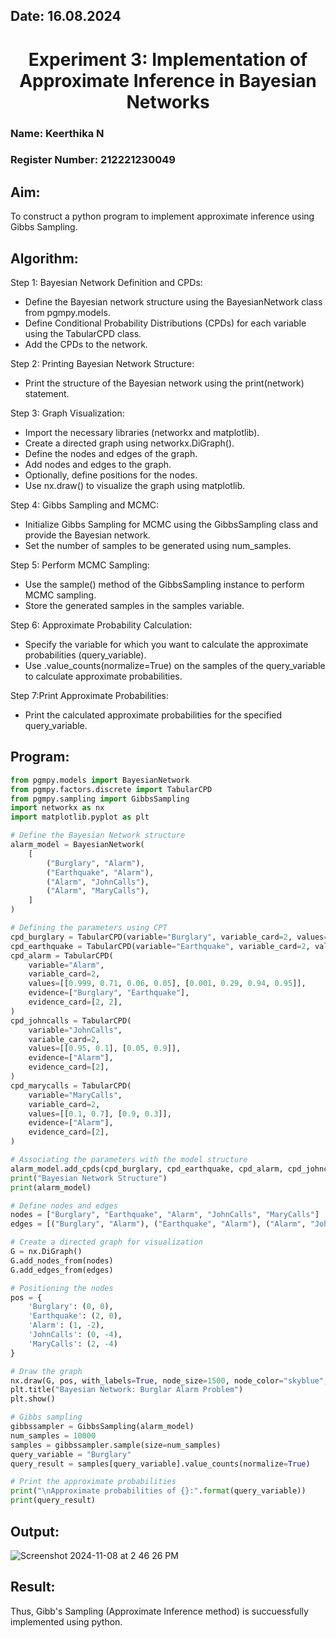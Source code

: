 ## Date: 16.08.2024

<h1 align="center">  
   Experiment 3: Implementation of Approximate Inference in Bayesian Networks
</h1>  

### Name: Keerthika N
### Register Number: 212221230049

## Aim: 
   To construct a python program to implement approximate inference using Gibbs Sampling.</br>
## Algorithm:
   Step 1: Bayesian Network Definition and CPDs:<br>
    <ul> <li>Define the Bayesian network structure using the BayesianNetwork class from pgmpy.models.</li>
    <li>Define Conditional Probability Distributions (CPDs) for each variable using the TabularCPD class.</li>
    <li>Add the CPDs to the network.</li></ul>
    Step 2: Printing Bayesian Network Structure:<br>
    <ul><li>Print the structure of the Bayesian network using the print(network) statement.</li></ul>
   Step 3: Graph Visualization:
    <ul><li>Import the necessary libraries (networkx and matplotlib).</li>
    <li>Create a directed graph using networkx.DiGraph().</li>
    <li>Define the nodes and edges of the graph.</li>
    <li>Add nodes and edges to the graph.</li>
    <li>Optionally, define positions for the nodes.</li>
    <li>Use nx.draw() to visualize the graph using matplotlib.</li></ul>
    Step 4: Gibbs Sampling and MCMC:<br>
    <ul><li>Initialize Gibbs Sampling for MCMC using the GibbsSampling class and provide the Bayesian network.</li>
    <li>Set the number of samples to be generated using num_samples.</li></ul>
    Step 5: Perform MCMC Sampling:<br>
    <ul><li>Use the sample() method of the GibbsSampling instance to perform MCMC sampling.</li>
    <li>Store the generated samples in the samples variable.</li></ul>
    Step 6: Approximate Probability Calculation:<br>
    <ul><li>Specify the variable for which you want to calculate the approximate probabilities (query_variable).</li>
    <li>Use .value_counts(normalize=True) on the samples of the query_variable to calculate approximate probabilities.</li></ul>
    Step 7:Print Approximate Probabilities:<br>
    <ul><li>Print the calculated approximate probabilities for the specified query_variable.</li></ul>


## Program:
```python
from pgmpy.models import BayesianNetwork
from pgmpy.factors.discrete import TabularCPD
from pgmpy.sampling import GibbsSampling
import networkx as nx
import matplotlib.pyplot as plt

# Define the Bayesian Network structure
alarm_model = BayesianNetwork(
    [
        ("Burglary", "Alarm"),
        ("Earthquake", "Alarm"),
        ("Alarm", "JohnCalls"),
        ("Alarm", "MaryCalls"),
    ]
)

# Defining the parameters using CPT
cpd_burglary = TabularCPD(variable="Burglary", variable_card=2, values=[[0.999], [0.001]])
cpd_earthquake = TabularCPD(variable="Earthquake", variable_card=2, values=[[0.998], [0.002]])
cpd_alarm = TabularCPD(
    variable="Alarm",
    variable_card=2,
    values=[[0.999, 0.71, 0.06, 0.05], [0.001, 0.29, 0.94, 0.95]],
    evidence=["Burglary", "Earthquake"],
    evidence_card=[2, 2],
)
cpd_johncalls = TabularCPD(
    variable="JohnCalls",
    variable_card=2,
    values=[[0.95, 0.1], [0.05, 0.9]],
    evidence=["Alarm"],
    evidence_card=[2],
)
cpd_marycalls = TabularCPD(
    variable="MaryCalls",
    variable_card=2,
    values=[[0.1, 0.7], [0.9, 0.3]],
    evidence=["Alarm"],
    evidence_card=[2],
)

# Associating the parameters with the model structure
alarm_model.add_cpds(cpd_burglary, cpd_earthquake, cpd_alarm, cpd_johncalls, cpd_marycalls)
print("Bayesian Network Structure")
print(alarm_model)

# Define nodes and edges
nodes = ["Burglary", "Earthquake", "Alarm", "JohnCalls", "MaryCalls"]
edges = [("Burglary", "Alarm"), ("Earthquake", "Alarm"), ("Alarm", "JohnCalls"), ("Alarm", "MaryCalls")]

# Create a directed graph for visualization
G = nx.DiGraph()
G.add_nodes_from(nodes)
G.add_edges_from(edges)

# Positioning the nodes
pos = {
    'Burglary': (0, 0),
    'Earthquake': (2, 0),
    'Alarm': (1, -2),
    'JohnCalls': (0, -4),
    'MaryCalls': (2, -4)
}

# Draw the graph
nx.draw(G, pos, with_labels=True, node_size=1500, node_color="skyblue", font_size=10, font_weight="bold", arrowsize=20)
plt.title("Bayesian Network: Burglar Alarm Problem")
plt.show()

# Gibbs sampling
gibbssampler = GibbsSampling(alarm_model)
num_samples = 10000
samples = gibbssampler.sample(size=num_samples)
query_variable = "Burglary"
query_result = samples[query_variable].value_counts(normalize=True)

# Print the approximate probabilities
print("\nApproximate probabilities of {}:".format(query_variable))
print(query_result)

```

## Output:
![Screenshot 2024-11-08 at 2 46 26 PM](https://github.com/user-attachments/assets/4489d12c-2916-46d6-9160-0829042b447d)

## Result:
Thus, Gibb's Sampling (Approximate Inference method) is succuessfully implemented using python.
